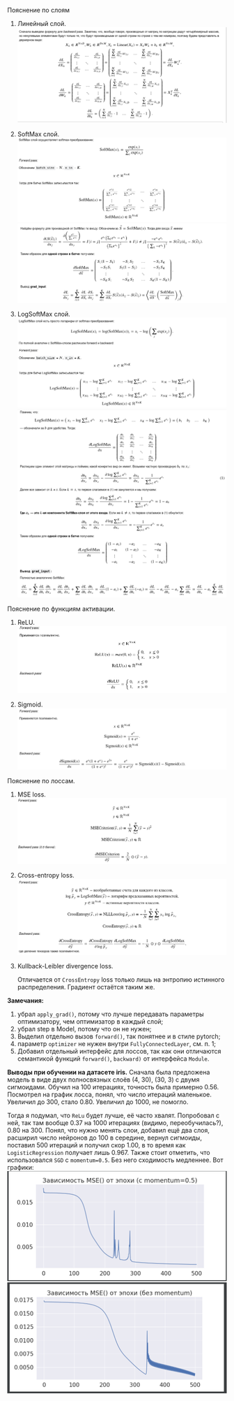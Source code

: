 Пояснение по слоям
1) Линейный слой.
   ![LinearLayer](LinearLayer.png)
   
2) SoftMax слой.
   ![SoftMax1](SoftMax1.png)
   ![SoftMax2](SoftMax2.png)
   
3) LogSoftMax слой.
   ![LogSoftMax1](LogSoftMax1.png)
   ![LogSoftMax2](LogSoftMax2.png)


Пояснение по функциям активации.
1) ReLU.
   ![ReLU](ReLU.png)
   
2) Sigmoid.
   ![Sigmoid](Sigmoid.png)
   
Пояснение по лоссам.
1) MSE loss.
   ![MSE](MSE.png)
   
2) Cross-entropy loss.
   ![CrossEntropy](CrossEntropy.png)
   
3) Kullback-Leibler divergence loss.

   Отличается от `CrossEntropy` loss только лишь на энтропию истинного распределения.
   Градиент остаётся таким же.
   
**Замечания:**
1) убрал `apply_grad()`, потому что лучше передавать параметры оптимизатору, 
чем оптимизатор в каждый слой;
2) убрал step в Model, потому что он не нужен;
3) Выделил отдельно вызов `forward()`, так понятнее и в стиле pytorch;
4) параметр `optimizer` не нужен внутри `FullyConnectedLayer`, см. п. 1;
5) Добавил отдельный интерфейс для лоссов, так как они отличаются семантикой функций 
   `forward()`, `backward)` от интерфейса `Module`.
   
**Выводы при обучении на датасете iris.**
Сначала была предложена модель в виде двух полносвязных слоёв (4, 30), (30, 3) с двумя 
сигмоидами. Обучил на 100 итерациях, точность была примерно 0.56. Посмотрел на график 
лосса, понял, что число итераций маленькое. Увеличил до 300, стало 0.80. Увеличил до 1000,
не помогло.

Тогда я подумал, что `ReLu` будет лучше, её часто хвалят. Попробовал с ней, так там вообще
0.37 на 1000 итерациях (видимо, переобучилась?), 0.80 на 300. Понял, что нужно менять слои,
добавил ещё два слоя, расширил число нейронов до 100 в середине, вернул сигмоиды,
поставил 500 итераций и получил скор 1.00, в то время как `LogisticRegression` получает лишь 0.967.
Также стоит отметить, что использовался `SGD` с `momentum=0.5`. Без него сходимость
медленнее. Вот графики:
![WithMomentum](tests/iris_dataset/WithMomentum.png)
![WithoutMomentum](tests/iris_dataset/WithoutMomentum.png)
